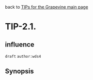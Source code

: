 back to [TIPs for the Grapevine main page](https://github.com/wds4/tapestry-protocol/blob/main/tips/grapevine/README.md)

TIP-2.1.
=====

influence
---

`draft` `author:wds4`

## Synopsis
